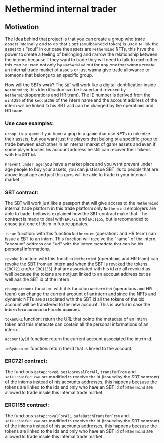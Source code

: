 # Nethermind internal trader

## Motivation

The Idea behind that project is that you can create a group who trade assets internally and to do that a `SBT` (soulbounded token) is used to link the asset to a “soul” in our case the assets are `Nethermind` NFTs, this have the power to  create a feeling of belonging and narrow the relationship between the interns because if they want to trade they will need to talk to each other, this can be used not only by `Nethermind` but for any one that wanna create an internal trade market of assets or just wanna give trade allowance to someone that belongs to an specific group. 

How will the SBTs work? The `SBT` will work like a digital identification inside `Nethermind`; this identification can be issued and revoked by `Nethermind`(operations and HR team). The ID number is derived from the `uint256` of the `keccak256` of the intern name and the account address of the intern will be linked to his SBT and can be changed by the operations and HR team.

### Use case examples:

`Group in a game`: if you have a grup in a game that use NFTs to tokenize their assets, but you want just the players that belong to a specific group to trade between each other in an internal market of game assets and even if some player looses his account address he still can recover their tokens with his SBT id. 

`Prevent under age`: you have a market place and you want prevent under age people to buy your assets, you can just issue SBT ids to people that are above legal age and just this guys will be able to trade in your internal market.

### SBT contract:

The SBT will work just like a passport that will give access to the `Nethermind` internal trade platform in this trade platform only `Nethermind` employers are able to trade. bellow is explained how the SBT contract make that. The contract is made to deal with `ERC721` and `ERC1155`, but is recomended to chose just one of them in future updates.

`issue` function: with this function `Nethermind` (operations and HR team) can issue a SBT to an intern. This function will receive the "name" of the intern, "account" address and "url" with the intern metadata that can be his personal informations.

`revoke` function: with this function `Nethermind` (operations and HR team) can revoke the SBT from an intern and when the SBT is revoked the tokens (`ERC721` and/or `ERC1155`) that are associated with his id are all revoked as well because the tokens are not just linked to an account address but as well aas the SBT id of the intern.

`changeAccount` function: with this function `Nethermind` (operations and HR team) can change the current account of an intern and since the NFTs and dynamic NFTs are associated with the SBT id all the tokens of the old account will be transfered to the new account. This is useful in case the intern lose access to his old account.

`tokenURL` function: return the URL that points the metadata of an intern token and this metadate can contain all the personal informations of an intern.

`accountById` function: return the current account associated the intern id.

`idByAccount` function: return the id that is linked to the account.


### ERC721 contract:

The functions `getApproved`, `setApprovalForAll`, `transferFrom` and  `safeTransferFrom` are modified to receive the id (issued by the SBT contract) of the interns instead of his accounts addresses, this happens because the tokens are linked to the ids and only who have an SBT id of `Nthermind` are allowed to trade inside this internal trade market.


### ERC1155 contract: 

The functions `setApprovalForAll`, `safeBatchTransferFrom` and  `safeTransferFrom` are modified to receive the id (issued by the SBT contract) of the interns instead of his accounts addresses, this happens because the tokens are linked to the ids and only who have an SBT id of `Nthermind` are allowed to trade inside this internal trade market.
